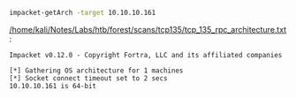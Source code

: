 ```bash
impacket-getArch -target 10.10.10.161
```

[/home/kali/Notes/Labs/htb/forest/scans/tcp135/tcp_135_rpc_architecture.txt](file:///home/kali/Notes/Labs/htb/forest/scans/tcp135/tcp_135_rpc_architecture.txt):

```
Impacket v0.12.0 - Copyright Fortra, LLC and its affiliated companies

[*] Gathering OS architecture for 1 machines
[*] Socket connect timeout set to 2 secs
10.10.10.161 is 64-bit


```
